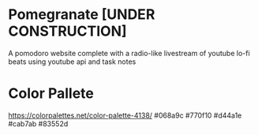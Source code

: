 # Pomegranate [UNDER CONSTRUCTION]
A pomodoro website complete with a radio-like livestream of youtube lo-fi beats using youtube api and task notes

# Color Pallete
https://colorpalettes.net/color-palette-4138/
#068a9c
#770f10
#d44a1e
#cab7ab
#83552d


